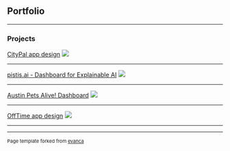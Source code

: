 ## Portfolio

---

### Projects 

[CityPal app design](/citypal_app)
<img src="images/dummy_thumbnail.jpg?raw=true"/>

---

[pistis.ai - Dashboard for Explainable AI](/pistis_ai)
<img src="images/dummy_thumbnail.jpg?raw=true"/>

---

[Austin Pets Alive! Dashboard](/apadashboard)
<img src="images/apadashboad.png?raw=true"/>

---

[OffTime app design](/offtime_app)
<img src="images/dummy_thumbnail.jpg?raw=true"/>

---




---
<p style="font-size:11px">Page template forked from <a href="https://github.com/evanca/quick-portfolio">evanca</a></p>
<!-- Remove above link if you don't want to attibute -->
